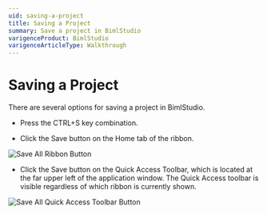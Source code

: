 ```yaml
---
uid: saving-a-project
title: Saving a Project
summary: Save a project in BimlStudio
varigenceProduct: BimlStudio
varigenceArticleType: Walkthrough
---
```

# Saving a Project

There are several options for saving a project in BimlStudio.

* Press the CTRL+S key combination.

* Click the Save button on the Home tab of the ribbon.

![Save All Ribbon Button](https://varigencecom.blob.core.windows.net/images-mistdocumentation/004_Step01.png)

* Click the Save button on the Quick Access Toolbar, which is located at the far upper left of the application window. The Quick Access toolbar is visible regardless of which ribbon is currently shown.

![Save All Quick Access Toolbar Button](https://varigencecom.blob.core.windows.net/images-mistdocumentation/004_Step02.png)
